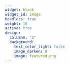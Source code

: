 ```yaml
---
widget: blank
widget_id: image
headless: true
weight: 10
active: true
design:
  columns: "1"
  background:
    text_color_light: false
    image_darken: 0
    image: featured.png
---
```

![]()